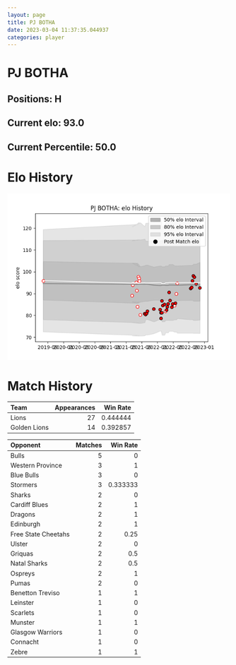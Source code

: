 ```yaml
---  
layout: page  
title: PJ BOTHA  
date: 2023-03-04 11:37:35.044937  
categories: player  
---
```

# PJ BOTHA

## Positions: H

## Current elo: 93.0

## Current Percentile: 50.0

# Elo History


![elo history](history_PJBOTHA.png)
# Match History


| Team         |   Appearances |   Win Rate |
|:-------------|--------------:|-----------:|
| Lions        |            27 |   0.444444 |
| Golden Lions |            14 |   0.392857 |

| Opponent            |   Matches |   Win Rate |
|:--------------------|----------:|-----------:|
| Bulls               |         5 |   0        |
| Western Province    |         3 |   1        |
| Blue Bulls          |         3 |   0        |
| Stormers            |         3 |   0.333333 |
| Sharks              |         2 |   0        |
| Cardiff Blues       |         2 |   1        |
| Dragons             |         2 |   1        |
| Edinburgh           |         2 |   1        |
| Free State Cheetahs |         2 |   0.25     |
| Ulster              |         2 |   0        |
| Griquas             |         2 |   0.5      |
| Natal Sharks        |         2 |   0.5      |
| Ospreys             |         2 |   1        |
| Pumas               |         2 |   0        |
| Benetton Treviso    |         1 |   1        |
| Leinster            |         1 |   0        |
| Scarlets            |         1 |   0        |
| Munster             |         1 |   1        |
| Glasgow Warriors    |         1 |   0        |
| Connacht            |         1 |   0        |
| Zebre               |         1 |   1        |